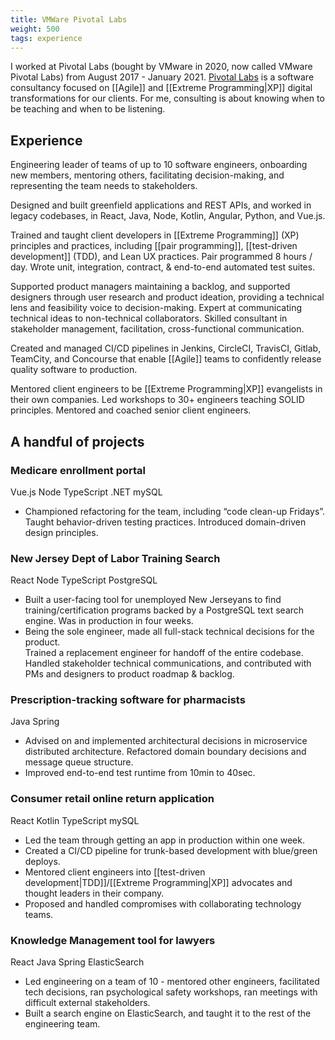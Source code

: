 ```yaml
---
title: VMWare Pivotal Labs
weight: 500
tags: experience
---
```


I worked at Pivotal Labs (bought by VMware in 2020, now called VMware Pivotal Labs) from August 2017 - January 2021.
[Pivotal Labs](https://tanzu.vmware.com/labs) is a software consultancy focused on [[Agile]] and [[Extreme Programming|XP]] 
digital transformations for our clients.  For me, consulting is about knowing when to be teaching and when to be listening.

## Experience

Engineering leader of teams of up to 10 software engineers, onboarding new members, mentoring others, 
facilitating decision-making, and representing the team needs to stakeholders.

Designed and built greenfield applications and REST APIs, and worked in legacy codebases,
in React, Java, Node, Kotlin, Angular, Python, and Vue.js.

Trained and taught client developers in [[Extreme Programming]] (XP) principles and practices, 
including [[pair programming]], [[test-driven development]] (TDD), and Lean UX practices. 
Pair programmed 8 hours / day. Wrote unit, integration, contract, & end-to-end automated test suites.

Supported product managers maintaining a backlog, and supported designers through user research and product ideation, 
providing a technical lens and feasibility voice to decision-making. Expert at communicating technical ideas to 
non-technical collaborators. Skilled consultant in stakeholder management, facilitation, cross-functional communication.

Created and managed CI/CD pipelines in Jenkins, CircleCI, TravisCI, Gitlab, TeamCity, and Concourse that
enable [[Agile]] teams to confidently release quality software to production.

Mentored client engineers to be [[Extreme Programming|XP]] evangelists in their own companies. Led workshops to 
30+ engineers teaching SOLID principles. Mentored and coached senior client engineers.

## A handful of projects

### Medicare enrollment portal

<span class="tag mrs">Vue.js</span>
<span class="tag mrs">Node</span>
<span class="tag mrs">TypeScript</span>
<span class="tag mrs">.NET</span>
<span class="tag mrs">mySQL</span>

- Championed refactoring for the team, including “code clean-up Fridays”. 
  Taught behavior-driven testing practices. Introduced domain-driven design principles.

### New Jersey Dept of Labor Training Search

<span class="tag mrs">React</span>
<span class="tag mrs">Node</span>
<span class="tag mrs">TypeScript</span>
<span class="tag mrs">PostgreSQL</span>

- Built a user-facing tool for unemployed New Jerseyans to find training/certification programs backed by a 
  PostgreSQL text search engine. Was in production in four weeks.
- Being the sole engineer, made all full-stack technical decisions for the product.  
  Trained a replacement engineer for handoff of the entire codebase.  Handled stakeholder technical communications, 
  and contributed with PMs and designers to product roadmap & backlog.


### Prescription-tracking software for pharmacists

<span class="tag mrs">Java</span>
<span class="tag mrs">Spring</span>

- Advised on and implemented architectural decisions in microservice distributed architecture. 
  Refactored domain boundary decisions and message queue structure.
- Improved end-to-end test runtime from 10min to 40sec.

### Consumer retail online return application

<span class="tag mrs">React</span>
<span class="tag mrs">Kotlin</span>
<span class="tag mrs">TypeScript</span>
<span class="tag mrs">mySQL</span>

- Led the team through getting an app in production within one week.
- Created a CI/CD pipeline for trunk-based development with blue/green deploys.
- Mentored client engineers into [[test-driven development|TDD]]/[[Extreme Programming|XP]] 
  advocates and thought leaders in their company.
- Proposed and handled compromises with collaborating technology teams.

### Knowledge Management tool for lawyers

<span class="tag mrs">React</span>
<span class="tag mrs">Java</span>
<span class="tag mrs">Spring</span>
<span class="tag mrs">ElasticSearch</span>

- Led engineering on a team of 10 - mentored other engineers, facilitated tech decisions, 
  ran psychological safety workshops, ran meetings with difficult external stakeholders.
- Built a search engine on ElasticSearch, and taught it  to the rest of the engineering team.

